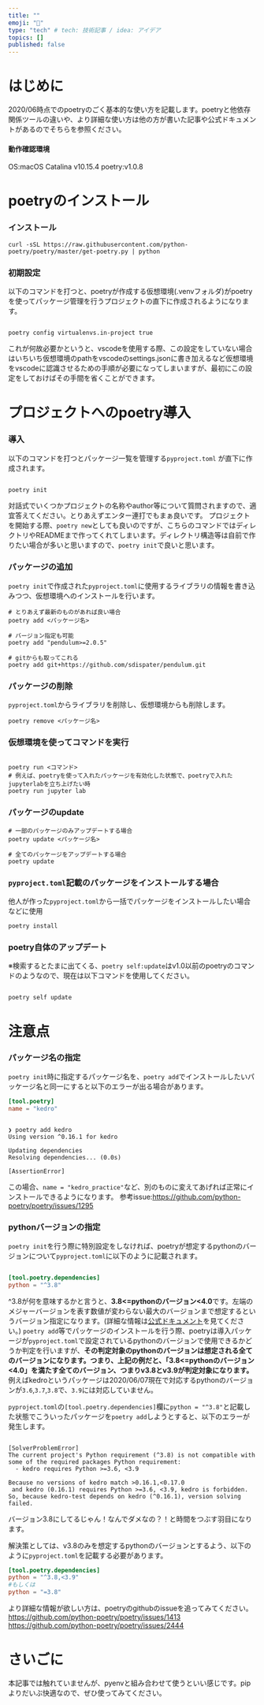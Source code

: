```yaml
---
title: ""
emoji: "💭"
type: "tech" # tech: 技術記事 / idea: アイデア
topics: []
published: false
---
```


# はじめに
2020/06時点でのpoetryのごく基本的な使い方を記載します。poetryと他依存関係ツールの違いや、より詳細な使い方は他の方が書いた記事や公式ドキュメントがあるのでそちらを参照ください。

#### 動作確認環境
OS:macOS Catalina v10.15.4
poetry:v1.0.8

# poetryのインストール
### インストール
```shell
curl -sSL https://raw.githubusercontent.com/python-poetry/poetry/master/get-poetry.py | python
```
### 初期設定
以下のコマンドを打つと、poetryが作成する仮想環境(.venvフォルダ)がpoetryを使ってパッケージ管理を行うプロジェクトの直下に作成されるようになります。

```shell

poetry config virtualenvs.in-project true
```
これが何故必要かというと、vscodeを使用する際、この設定をしていない場合はいちいち仮想環境のpathをvscodeのsettings.jsonに書き加えるなど仮想環境をvscodeに認識させるための手順が必要になってしまいますが、最初にこの設定をしておけばその手間を省くことができます。

# プロジェクトへのpoetry導入
### 導入
以下のコマンドを打つとパッケージ一覧を管理する`pyproject.toml` が直下に作成されます。

```shell

poetry init
```
対話式でいくつかプロジェクトの名称やauthor等について質問されますので、適宜答えてください。とりあえずエンター連打でもまぁ良いです。
プロジェクトを開始する際、`poetry new`としても良いのですが、こちらのコマンドではディレクトリやREADMEまで作ってくれてしまいます。ディレクトリ構造等は自前で作りたい場合が多いと思いますので、`poetry init`で良いと思います。

### パッケージの追加
`poetry init`で作成された`pyproject.toml`に使用するライブラリの情報を書き込みつつ、仮想環境へのインストールを行います。

```shell
# とりあえず最新のものがあれば良い場合
poetry add <パッケージ名>

# バージョン指定も可能
poetry add "pendulum>=2.0.5"

# gitからも取ってこれる
poetry add git+https://github.com/sdispater/pendulum.git
```

### パッケージの削除
`pyproject.toml`からライブラリを削除し、仮想環境からも削除します。

```shell
poetry remove <パッケージ名>
```
### 仮想環境を使ってコマンドを実行

```shell

poetry run <コマンド>
# 例えば、poetryを使って入れたパッケージを有効化した状態で、poetryで入れたjupyterlabを立ち上げたい時
poetry run jupyter lab
```


### パッケージのupdate
```shell
# 一部のパッケージのみアップデートする場合
poetry update <パッケージ名>

# 全てのパッケージをアップデートする場合
poetry update
```

### `pyproject.toml`記載のパッケージをインストールする場合
他人が作った`pyproject.toml`から一括でパッケージをインストールしたい場合などに使用

```shell
poetry install
```

### poetry自体のアップデート
※検索するとたまに出てくる、`poetry self:update`はv1.0以前のpoetryのコマンドのようなので、現在は以下コマンドを使用してください。

```shell

poetry self update
```


# 注意点
### パッケージ名の指定
`poetry init`時に指定するパッケージ名を、`poetry add`でインストールしたいパッケージ名と同一にすると以下のエラーが出る場合があります。

```pyproject.toml
[tool.poetry]
name = "kedro"

```

```shell

❯ poetry add kedro
Using version ^0.16.1 for kedro

Updating dependencies
Resolving dependencies... (0.0s)

[AssertionError]

```
この場合、`name = "kedro_practice"`など、別のものに変えてあげれば正常にインストールできるようになります。
参考issue:https://github.com/python-poetry/poetry/issues/1295


### pythonバージョンの指定
`poetry init`を行う際に特別設定をしなければ、poetryが想定するpythonのバージョンについて`pyproject.toml`に以下のように記載されます。

```toml

[tool.poetry.dependencies]
python = "^3.8"
```
^3.8が何を意味するかと言うと、**3.8<=pythonのバージョン<4.0**です。左端のメジャーバージョンを表す数値が変わらない最大のバージョンまで想定するというバージョン指定になります。(詳細な情報は[公式ドキュメント](https://python-poetry.org/docs/versions/)を見てください。)
`poetry add`等でパッケージのインストールを行う際、poetryは導入パッケージが`pyproject.toml`で設定されているpythonのバージョンで使用できるかどうか判定を行いますが、**その判定対象のpythonのバージョンは想定される全てのバージョンになります。**つまり、上記の例だと、「3.8<=pythonのバージョン<4.0」を満たす全てのバージョン、つまり**v3.8とv3.9が判定対象になります。**
例えばkedroというパッケージは2020/06/07現在で対応するpythonのバージョンが`3.6`,`3.7`,`3.8`で、`3.9`には対応していません。

`pyproject.toml`の`[tool.poetry.dependencies]`欄に`python = "^3.8"`と記載した状態でこういったパッケージを`poetry add`しようとすると、以下のエラーが発生します。

```shell-session

[SolverProblemError]
The current project's Python requirement (^3.8) is not compatible with some of the required packages Python requirement:
  - kedro requires Python >=3.6, <3.9

Because no versions of kedro match >0.16.1,<0.17.0
 and kedro (0.16.1) requires Python >=3.6, <3.9, kedro is forbidden.
So, because kedro-test depends on kedro (^0.16.1), version solving failed.
```

バージョン3.8にしてるじゃん！なんでダメなの？！と時間をつぶす羽目になります。

解決策としては、v3.8のみを想定するpythonのバージョンとするよう、以下のように`pyproject.toml`を記載する必要があります。

```toml
[tool.poetry.dependencies]
python = "^3.8,<3.9"
#もしくは
python = "=3.8"
```
より詳細な情報が欲しい方は、poetryのgithubのissueを追ってみてください。
https://github.com/python-poetry/poetry/issues/1413
https://github.com/python-poetry/poetry/issues/2444


# さいごに
本記事では触れていませんが、pyenvと組み合わせて使うといい感じです。pipよりだいぶ快適なので、ぜひ使ってみてください。
